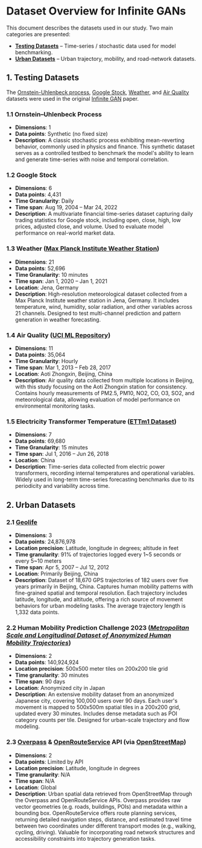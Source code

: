 # Dataset Overview for Infinite GANs

This document describes the datasets used in our study. Two main categories are presented:

-   [**Testing Datasets**](#1-testing-datasets) – Time-series / stochastic data used for model benchmarking.
-   [**Urban Datasets**](#2-urban-datasets) – Urban trajectory, mobility, and road-network datasets.

## 1. Testing Datasets

The [Ornstein-Uhlenbeck process](#11-ornsteinuhlenbeck-process), [Google Stock](#12-google-stock), [Weather](#13-weather-max-planck-institute), and [Air Quality](#14-air-quality-beijing) datasets were used in the original [Infinite GAN](https://arxiv.org/abs/2209.12894) paper.

### 1.1 Ornstein–Uhlenbeck Process

-   **Dimensions**: 1
-   **Data points**: Synthetic (no fixed size)
-   **Description**: A classic stochastic process exhibiting mean-reverting behavior, commonly used in physics and finance. This synthetic dataset serves as a controlled testbed to benchmark the model's ability to learn and generate time-series with noise and temporal correlation.

### 1.2 Google Stock

-   **Dimensions**: 6
-   **Data points**: 4,431
-   **Time Granularity**: Daily
-   **Time span**: Aug 19, 2004 – Mar 24, 2022
-   **Description**: A multivariate financial time-series dataset capturing daily trading statistics for Google stock, including open, close, high, low prices, adjusted close, and volume. Used to evaluate model performance on real-world market data.

### 1.3 Weather ([Max Planck Institute Weather Station](https://www.bgc-jena.mpg.de/wetter/))

-   **Dimensions**: 21
-   **Data points**: 52,696
-   **Time Granularity**: 10 minutes
-   **Time span**: Jan 1, 2020 – Jan 1, 2021
-   **Location**: Jena, Germany
-   **Description**: High-resolution meteorological dataset collected from a Max Planck Institute weather station in Jena, Germany. It includes temperature, wind, humidity, solar radiation, and other variables across 21 channels. Designed to test multi-channel prediction and pattern generation in weather forecasting.

### 1.4 Air Quality ([UCI ML Repository](https://archive.ics.uci.edu/dataset/501/beijing+multi+site+air+quality+data))

-   **Dimensions**: 11
-   **Data points**: 35,064
-   **Time Granularity**: Hourly
-   **Time span**: Mar 1, 2013 – Feb 28, 2017
-   **Location**: Aoti Zhongxin, Beijing, China
-   **Description**: Air quality data collected from multiple locations in Beijing, with this study focusing on the Aoti Zhongxin station for consistency. Contains hourly measurements of PM2.5, PM10, NO2, CO, O3, SO2, and meteorological data, allowing evaluation of model performance on environmental monitoring tasks.

### 1.5 Electricity Transformer Temperature ([ETTm1 Dataset](https://github.com/zhouhaoyi/ETDataset))

-   **Dimensions**: 7
-   **Data points**: 69,680
-   **Time Granularity**: 15 minutes
-   **Time span**: Jul 1, 2016 – Jun 26, 2018
-   **Location**: China
-   **Description**: Time-series data collected from electric power transformers, recording internal temperatures and operational variables. Widely used in long-term time-series forecasting benchmarks due to its periodicity and variability across time.

## 2. Urban Datasets

### 2.1 [Geolife](https://www.microsoft.com/en-us/download/details.aspx?id=52367)

-   **Dimensions**: 3
-   **Data points**: 24,876,978
-   **Location precision**: Latitude, longitude in degrees; altitude in feet
-   **Time granularity**: 91% of trajectories logged every 1~5 seconds or every 5~10 meters
-   **Time span**: Apr 5, 2007 – Jul 12, 2012
-   **Location**: Primarily Beijing, China
-   **Description**: Dataset of 18,670 GPS trajectories of 182 users over five years primarily in Beijing, China. Captures human mobility patterns with fine-grained spatial and temporal resolution. Each trajectory includes latitude, longitude, and altitude, offering a rich source of movement behaviors for urban modeling tasks. The average trajectory length is 1,332 data points.

### 2.2 Human Mobility Prediction Challenge 2023 ([_Metropolitan Scale and Longitudinal Dataset of Anonymized Human Mobility Trajectories_](https://arxiv.org/pdf/2307.03401))

-   **Dimensions**: 2
-   **Data points**: 140,924,924
-   **Location precision**: 500x500 meter tiles on 200x200 tile grid
-   **Time granularity**: 30 minutes
-   **Time span**: 90 days
-   **Location**: Anonymized city in Japan
-   **Description**: An extensive mobility dataset from an anonymized Japanese city, covering 100,000 users over 90 days. Each user's movement is mapped to 500x500m spatial tiles in a 200x200 grid, updated every 30 minutes. Includes dense metadata such as POI category counts per tile. Designed for urban-scale trajectory and flow modeling.

### 2.3 [Overpass](https://wiki.openstreetmap.org/wiki/Overpass_API) & [OpenRouteService](https://openrouteservice.org/) API (via [OpenStreetMap](https://www.openstreetmap.org/))

-   **Dimensions**: 2
-   **Data points**: Limited by API
-   **Location precision**: Latitude, longitude in degrees
-   **Time granularity**: N/A
-   **Time span**: N/A
-   **Location**: Global
-   **Description**: Urban spatial data retrieved from OpenStreetMap through the Overpass and OpenRouteService APIs. Overpass provides raw vector geometries (e.g. roads, buildings, POIs) and metadata within a bounding box. OpenRouteService offers route planning services, returning detailed navigation steps, distance, and estimated travel time between two coordinates under different transport modes (e.g., walking, cycling, driving). Valuable for incorporating road network structures and accessibility constraints into trajectory generation tasks.
